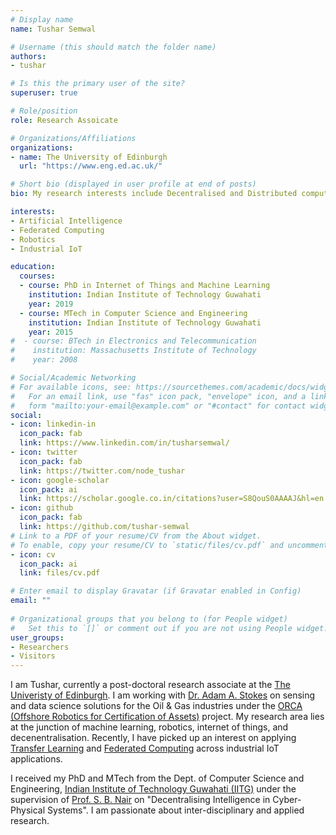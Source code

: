 ```yaml
---
# Display name
name: Tushar Semwal

# Username (this should match the folder name)
authors:
- tushar

# Is this the primary user of the site?
superuser: true

# Role/position
role: Research Assoicate

# Organizations/Affiliations
organizations:
- name: The University of Edinburgh
  url: "https://www.eng.ed.ac.uk/"

# Short bio (displayed in user profile at end of posts)
bio: My research interests include Decentralised and Distributed computing, Internet of Things, Robotics, Transfer Learning, and Federated Learning.

interests:
- Artificial Intelligence
- Federated Computing
- Robotics
- Industrial IoT

education:
  courses:
  - course: PhD in Internet of Things and Machine Learning
    institution: Indian Institute of Technology Guwahati
    year: 2019
  - course: MTech in Computer Science and Engineering
    institution: Indian Institute of Technology Guwahati
    year: 2015
#  - course: BTech in Electronics and Telecommunication
#    institution: Massachusetts Institute of Technology
#    year: 2008

# Social/Academic Networking
# For available icons, see: https://sourcethemes.com/academic/docs/widgets/#icons
#   For an email link, use "fas" icon pack, "envelope" icon, and a link in the
#   form "mailto:your-email@example.com" or "#contact" for contact widget.
social:
- icon: linkedin-in
  icon_pack: fab
  link: https://www.linkedin.com/in/tusharsemwal/
- icon: twitter
  icon_pack: fab
  link: https://twitter.com/node_tushar
- icon: google-scholar
  icon_pack: ai
  link: https://scholar.google.co.in/citations?user=S8QouS0AAAAJ&hl=en
- icon: github
  icon_pack: fab
  link: https://github.com/tushar-semwal
# Link to a PDF of your resume/CV from the About widget.
# To enable, copy your resume/CV to `static/files/cv.pdf` and uncomment the lines below.  
- icon: cv
  icon_pack: ai
  link: files/cv.pdf

# Enter email to display Gravatar (if Gravatar enabled in Config)
email: ""
  
# Organizational groups that you belong to (for People widget)
#   Set this to `[]` or comment out if you are not using People widget.  
user_groups:
- Researchers
- Visitors
---
```


I am Tushar, currently a post-doctoral research associate at the [The Univeristy of Edinburgh](https://www.eng.ed.ac.uk/). I am working with [Dr. Adam A. Stokes](http://stokesresearchgroup.com/) on sensing and data science solutions for the Oil & Gas industries under the [ORCA (Offshore Robotics for Certification of Assets)](https://orcahub.org/) project. My research area lies at the junction of machine learning, robotics, internet of things, and decenentralisation. Recently, I have picked up an interest on applying [Transfer Learning](http://ruder.io/transfer-learning/) and [Federated Computing](https://ai.googleblog.com/2017/04/federated-learning-collaborative.html) across industrial IoT applications.

I received my PhD and MTech from the Dept. of Computer Science and Engineering, [Indian Institute of Technology Guwahati (IITG)](http://www.iitg.ac.in/) under the supervision of [Prof. S. B. Nair](http://www.iitg.ac.in/cse/robotics/) on "Decentralising Intelligence in Cyber-Physical Systems". I am passionate about inter-disciplinary and applied research. 